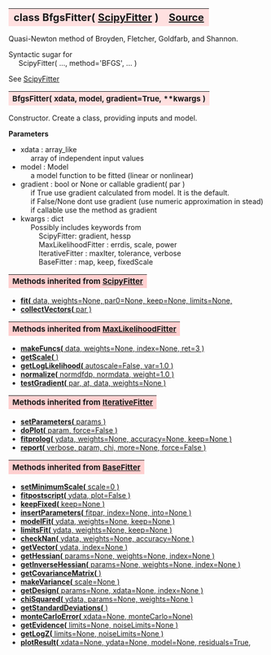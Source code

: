 ---
---
<br><br>

<a name="BfgsFitter"></a>
<table><thead style="background-color:#FFE0E0; width:100%; font-size:20px"><tr><th style="text-align:left">
<strong>class BfgsFitter(</strong> <a href="./ScipyFitter.html">ScipyFitter</a> )</th><th style="text-align:right"><a href=https://github.com/dokester/BayesicFitting/blob/master/BayesicFitting/source/ScipyFitter.py target=_blank>Source</a></th></tr></thead></table>
<p>

Quasi-Newton method of Broyden, Fletcher, Goldfarb, and Shannon.

Syntactic sugar for
<br>&nbsp;&nbsp;&nbsp;&nbsp; ScipyFitter( ..., method='BFGS', ... )<br>

See [ScipyFitter](./ScipyFitter.md)


<a name="BfgsFitter"></a>
<table><thead style="background-color:#FFE0E0; width:100%; font-size:15px"><tr><th style="text-align:left">
<strong>BfgsFitter(</strong> xdata, model, gradient=True, **kwargs ) 
</th></tr></thead></table>
<p>

Constructor.
Create a class, providing inputs and model.

<b>Parameters</b><br>
* xdata  :  array_like<br>
&nbsp;&nbsp;&nbsp;&nbsp; array of independent input values<br>
* model  :  Model<br>
&nbsp;&nbsp;&nbsp;&nbsp; a model function to be fitted (linear or nonlinear)<br>
* gradient  :  bool or None or callable gradient( par )<br>
&nbsp;&nbsp;&nbsp;&nbsp; if True use gradient calculated from model. It is the default.<br>
&nbsp;&nbsp;&nbsp;&nbsp; if False/None dont use gradient (use numeric approximation in stead)<br>
&nbsp;&nbsp;&nbsp;&nbsp; if callable use the method as gradient<br>
* kwargs  :  dict<br>
&nbsp;&nbsp;&nbsp;&nbsp; Possibly includes keywords from<br>
&nbsp;&nbsp;&nbsp;&nbsp;&nbsp;&nbsp;&nbsp;&nbsp; ScipyFitter:            gradient, hessp<br>
&nbsp;&nbsp;&nbsp;&nbsp;&nbsp;&nbsp;&nbsp;&nbsp; MaxLikelihoodFitter :   errdis, scale, power<br>
&nbsp;&nbsp;&nbsp;&nbsp;&nbsp;&nbsp;&nbsp;&nbsp; IterativeFitter :       maxIter, tolerance, verbose<br>
&nbsp;&nbsp;&nbsp;&nbsp;&nbsp;&nbsp;&nbsp;&nbsp; BaseFitter :            map, keep, fixedScale<br>


<table><thead style="background-color:#FFD0D0; width:100%; font-size:15px"><tr><th style="text-align:left">
<strong>Methods inherited from</strong> <a href="./ScipyFitter.html">ScipyFitter</a></th></tr></thead></table>


* [<strong>fit(</strong> data, weights=None, par0=None, keep=None, limits=None,](./ScipyFitter.md#fit)
* [<strong>collectVectors(</strong> par ) ](./ScipyFitter.md#collectVectors)


<table><thead style="background-color:#FFD0D0; width:100%; font-size:15px"><tr><th style="text-align:left">
<strong>Methods inherited from</strong> <a href="./MaxLikelihoodFitter.html">MaxLikelihoodFitter</a></th></tr></thead></table>


* [<strong>makeFuncs(</strong> data, weights=None, index=None, ret=3 ) ](./MaxLikelihoodFitter.md#makeFuncs)
* [<strong>getScale(</strong> ) ](./MaxLikelihoodFitter.md#getScale)
* [<strong>getLogLikelihood(</strong> autoscale=False, var=1.0 ) ](./MaxLikelihoodFitter.md#getLogLikelihood)
* [<strong>normalize(</strong> normdfdp, normdata, weight=1.0 ) ](./MaxLikelihoodFitter.md#normalize)
* [<strong>testGradient(</strong> par, at, data, weights=None )](./MaxLikelihoodFitter.md#testGradient)


<table><thead style="background-color:#FFD0D0; width:100%; font-size:15px"><tr><th style="text-align:left">
<strong>Methods inherited from</strong> <a href="./IterativeFitter.html">IterativeFitter</a></th></tr></thead></table>


* [<strong>setParameters(</strong> params )](./IterativeFitter.md#setParameters)
* [<strong>doPlot(</strong> param, force=False )](./IterativeFitter.md#doPlot)
* [<strong>fitprolog(</strong> ydata, weights=None, accuracy=None, keep=None ) ](./IterativeFitter.md#fitprolog)
* [<strong>report(</strong> verbose, param, chi, more=None, force=False ) ](./IterativeFitter.md#report)


<table><thead style="background-color:#FFD0D0; width:100%; font-size:15px"><tr><th style="text-align:left">
<strong>Methods inherited from</strong> <a href="./BaseFitter.html">BaseFitter</a></th></tr></thead></table>


* [<strong>setMinimumScale(</strong> scale=0 ) ](./BaseFitter.md#setMinimumScale)
* [<strong>fitpostscript(</strong> ydata, plot=False ) ](./BaseFitter.md#fitpostscript)
* [<strong>keepFixed(</strong> keep=None ) ](./BaseFitter.md#keepFixed)
* [<strong>insertParameters(</strong> fitpar, index=None, into=None ) ](./BaseFitter.md#insertParameters)
* [<strong>modelFit(</strong> ydata, weights=None, keep=None )](./BaseFitter.md#modelFit)
* [<strong>limitsFit(</strong> ydata, weights=None, keep=None ) ](./BaseFitter.md#limitsFit)
* [<strong>checkNan(</strong> ydata, weights=None, accuracy=None )](./BaseFitter.md#checkNan)
* [<strong>getVector(</strong> ydata, index=None )](./BaseFitter.md#getVector)
* [<strong>getHessian(</strong> params=None, weights=None, index=None )](./BaseFitter.md#getHessian)
* [<strong>getInverseHessian(</strong> params=None, weights=None, index=None )](./BaseFitter.md#getInverseHessian)
* [<strong>getCovarianceMatrix(</strong> )](./BaseFitter.md#getCovarianceMatrix)
* [<strong>makeVariance(</strong> scale=None )](./BaseFitter.md#makeVariance)
* [<strong>getDesign(</strong> params=None, xdata=None, index=None )](./BaseFitter.md#getDesign)
* [<strong>chiSquared(</strong> ydata, params=None, weights=None )](./BaseFitter.md#chiSquared)
* [<strong>getStandardDeviations(</strong> )](./BaseFitter.md#getStandardDeviations)
* [<strong>monteCarloError(</strong> xdata=None, monteCarlo=None)](./BaseFitter.md#monteCarloError)
* [<strong>getEvidence(</strong> limits=None, noiseLimits=None )](./BaseFitter.md#getEvidence)
* [<strong>getLogZ(</strong> limits=None, noiseLimits=None )](./BaseFitter.md#getLogZ)
* [<strong>plotResult(</strong> xdata=None, ydata=None, model=None, residuals=True,](./BaseFitter.md#plotResult)
